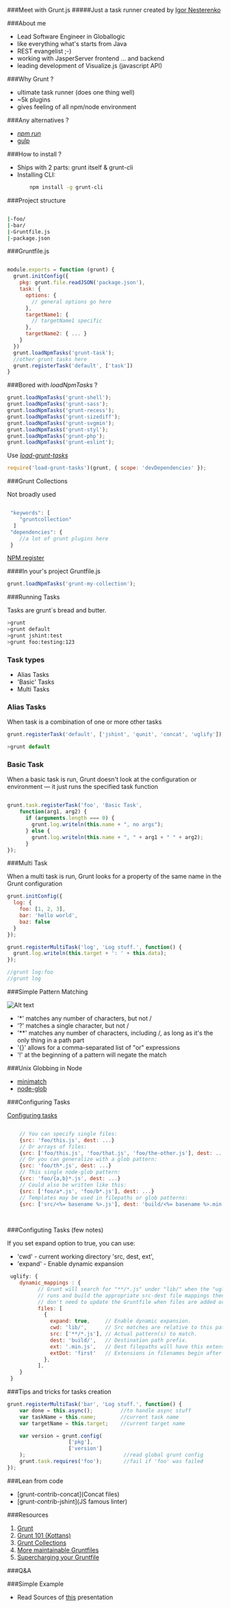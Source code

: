 ###Meet with Grunt.js
#####Just a task runner
created by [Igor Nesterenko](https://twitter.com/nesterone)

###About me

* Lead Software Engineer in Globallogic
* like everything what's starts from Java
* REST evangelist ;-)
* working with JasperServer frontend ... and backend
* leading development of Visualize.js (javascript API)


###Why Grunt ?
* ultimate task runner (does one thing well)
* ~5k plugins
* gives feeling of all npm/node environment

###Any alternatives ?
* [*npm run*](https://docs.npmjs.com/cli/run-script)
* [gulp](http://gulpjs.com/)


###How to install ?
* Ships with 2 parts: grunt itself & grunt-cli
* Installing CLI:
    ```bash
        npm install -g grunt-cli
    ```

###Project structure

```bash

|-foo/
|-bar/
|-Gruntfile.js
|-package.json

```

###Gruntfile.js

```javascript

module.exports = function (grunt) {
  grunt.initConfig({
    pkg: grunt.file.readJSON('package.json'),
    task: {
      options: {
        // general options go here
      },
      targetName1: {
        // targetName1 specific
      },
      targetName2: { ... }
    }
  })
  grunt.loadNpmTasks('grunt-task');
  //other grunt tasks here
  grunt.registerTask('default', ['task'])
}

```

###Bored with *loadNpmTasks* ?

```javascript
grunt.loadNpmTasks('grunt-shell');
grunt.loadNpmTasks('grunt-sass');
grunt.loadNpmTasks('grunt-recess');
grunt.loadNpmTasks('grunt-sizediff');
grunt.loadNpmTasks('grunt-svgmin');
grunt.loadNpmTasks('grunt-styl');
grunt.loadNpmTasks('grunt-php');
grunt.loadNpmTasks('grunt-eslint');
```

Use [*load-grunt-tasks*](https://www.npmjs.com/package/load-grunt-tasks)

```javascript 
require('load-grunt-tasks')(grunt, { scope: 'devDependencies' }); 
```

###Grunt Collections

Not broadly used 

```javascript

 "keywords": [
    "gruntcollection"
  ]
 "dependencies": {
    //a lot of grunt plugins here
 }

```
[NPM register](https://www.npmjs.com/browse/keyword/gruntcollection)

####In your's project Gruntfile.js

```javascript
grunt.loadNpmTasks('grunt-my-collection');
```

###Running Tasks

Tasks are grunt`s bread and butter.

```bash
>grunt
>grunt default
>grunt jshint:test
>grunt foo:testing:123  
```

### Task types

* Alias Tasks
* 'Basic' Tasks
* Multi Tasks


### Alias Tasks

When task is a combination of one or more other tasks

```javascript
grunt.registerTask('default', ['jshint', 'qunit', 'concat', 'uglify']);

>grunt default

```

### Basic Task

When a basic task is run, Grunt doesn't look at the configuration or environment — it just runs the specified task function

```javascript

grunt.task.registerTask('foo', 'Basic Task',
    function(arg1, arg2) {
      if (arguments.length === 0) {
        grunt.log.writeln(this.name + ", no args");
      } else {
        grunt.log.writeln(this.name + ", " + arg1 + " " + arg2);
      }
});

```


###Multi Task

When a multi task is run, Grunt looks for a property of the same name in the Grunt configuration

```javascript
grunt.initConfig({
  log: {
    foo: [1, 2, 3],
    bar: 'hello world',
    baz: false
  }
});

grunt.registerMultiTask('log', 'Log stuff.', function() {
  grunt.log.writeln(this.target + ': ' + this.data);
});

//grunt log:foo  
//grunt log
```


###Simple Pattern Matching

![Alt text](https://github.com/isaacs/node-glob/raw/master/oh-my-glob.gif)

* '*' matches any number of characters, but not /
* '?' matches a single character, but not /
* '**' matches any number of characters, including /, as long as it's the only thing in a path part
* '{}' allows for a comma-separated list of "or" expressions
* '!' at the beginning of a pattern will negate the match

###Unix Globbing in Node

* [minimatch](https://github.com/isaacs/minimatch)
* [node-glob](https://github.com/isaacs/node-glob)


###Configuring Tasks

[Configuring tasks](http://gruntjs.com/configuring-tasks#globbing-patterns)

```javascript

    // You can specify single files:
    {src: 'foo/this.js', dest: ...}
    // Or arrays of files:
    {src: ['foo/this.js', 'foo/that.js', 'foo/the-other.js'], dest: ...}
    // Or you can generalize with a glob pattern:
    {src: 'foo/th*.js', dest: ...}
    // This single node-glob pattern:
    {src: 'foo/{a,b}*.js', dest: ...}
    // Could also be written like this:
    {src: ['foo/a*.js', 'foo/b*.js'], dest: ...}
    // Templates may be used in filepaths or glob patterns:
    {src: ['src/<%= basename %>.js'], dest: 'build/<%= basename %>.min.js'}
    
    
```
###Configuting Tasks (few notes)
 
If you set expand option to true, you can use:
* 'cwd' - current working directory 'src, dest, ext',
* 'expand' - Enable dynamic expansion

```javascript
 uglify: {
    dynamic_mappings : {
          // Grunt will search for "**/*.js" under "lib/" when the "uglify" task
          // runs and build the appropriate src-dest file mappings then, so you
          // don't need to update the Gruntfile when files are added or removed.
          files: [
            {
              expand: true,     // Enable dynamic expansion.
              cwd: 'lib/',      // Src matches are relative to this path.
              src: ['**/*.js'], // Actual pattern(s) to match.
              dest: 'build/',   // Destination path prefix.
              ext: '.min.js',   // Dest filepaths will have this extension.
              extDot: 'first'   // Extensions in filenames begin after the first dot
            },
          ],
    }
 }
```


###Tips and tricks for tasks creation

```javascript
grunt.registerMultiTask('bar', 'Log stuff.', function() { 
    var done = this.async();         //to handle async stuff
    var taskName = this.name;        //current task name
    var targetName = this.target;    //current target name

    var version = grunt.config(        
                    ['pkg'],
                    ['version']
    );                                //read global grunt config
    grunt.task.requires('foo');       //fail if 'foo' was failed
});
```

###Lean from code

* [grunt-contrib-concat](Concat files)
* [grunt-contrib-jshint](JS famous linter)



###Resources 
 
 1. [Grunt](http://gruntjs.com/)
 1. [Grunt 101 (Kottans)](http://kottans.org/js-slides/grunt) 
 1. [Grunt Collections](https://github.com/gruntjs/grunt/issues/379)
 1. [More maintainable Gruntfiles](http://www.thomasboyt.com/2013/09/01/maintainable-grunt.html)
 1. [Supercharging your Gruntfile](http://www.html5rocks.com/en/tutorials/tooling/supercharging-your-gruntfile/)
 
###Q&A

###Simple Example

* Read Sources of [this](https://github.com/nesterone/myslides/tree/master/grunt) presentation